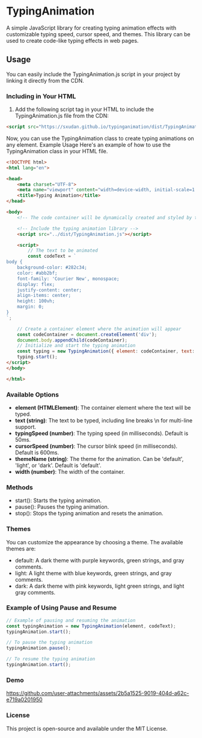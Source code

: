 # TypingAnimation

A simple JavaScript library for creating typing animation effects with customizable typing speed, cursor speed, and themes. This library can be used to create code-like typing effects in web pages.

## Usage

You can easily include the TypingAnimation.js script in your project by linking it directly from the CDN.

### Including in Your HTML

1. Add the following script tag in your HTML to include the TypingAnimation.js file from the CDN:

```html
<script src="https://sxudan.github.io/typinganimation/dist/TypingAnimation.js"></script>
```

Now, you can use the TypingAnimation class to create typing animations on any element.
Example Usage
Here's an example of how to use the TypingAnimation class in your HTML file.

```html
<!DOCTYPE html>
<html lang="en">

<head>
    <meta charset="UTF-8">
    <meta name="viewport" content="width=device-width, initial-scale=1.0">
    <title>Typing Animation</title>
</head>

<body>
    <!-- The code container will be dynamically created and styled by the library -->

    <!-- Include the typing animation library -->
    <script src="../dist/TypingAnimation.js"></script>

    <script>
        // The text to be animated
        const codeText = `
body {
    background-color: #282c34;
    color: #abb2bf;
    font-family: 'Courier New', monospace;
    display: flex;
    justify-content: center;
    align-items: center;
    height: 100vh;
    margin: 0;
} 
`;

    // Create a container element where the animation will appear
    const codeContainer = document.createElement('div');
    document.body.appendChild(codeContainer);
    // Initialize and start the typing animation
    const typing = new TypingAnimation({ element: codeContainer, text: codeText });
    typing.start();
</script>
</body>

</html>
```

### Available Options
- **element (HTMLElement)**: The container element where the text will be typed.
- **text (string)**: The text to be typed, including line breaks \n for multi-line support.
- **typingSpeed (number)**: The typing speed (in milliseconds). Default is 50ms.
- **cursorSpeed (number)**: The cursor blink speed (in milliseconds). Default is 600ms.
- **themeName (string)**: The theme for the animation. Can be 'default', 'light', or 'dark'. Default is 'default'.
- **width (number)**: The width of the container.

### Methods
- start(): Starts the typing animation.
- pause(): Pauses the typing animation.
- stop(): Stops the typing animation and resets the animation.

### Themes
You can customize the appearance by choosing a theme. The available themes are:

- default: A dark theme with purple keywords, green strings, and gray comments.
- light: A light theme with blue keywords, green strings, and gray comments.
- dark: A dark theme with pink keywords, light green strings, and light gray comments.

### Example of Using Pause and Resume

```javascript
// Example of pausing and resuming the animation
const typingAnimation = new TypingAnimation(element, codeText);
typingAnimation.start();

// To pause the typing animation
typingAnimation.pause();

// To resume the typing animation
typingAnimation.start();
```

### Demo

https://github.com/user-attachments/assets/2b5a1525-9019-404d-a62c-e719a0201950






### License
This project is open-source and available under the MIT License.
